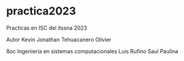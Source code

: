 # practica2023
Practicas en ISC del itssna 2023

Autor Kevin Jonathan Tehuacanero Olivier

8oc Ingenieria en sistemas computacionales
Luis 
Rufino
Saul
Paulina
